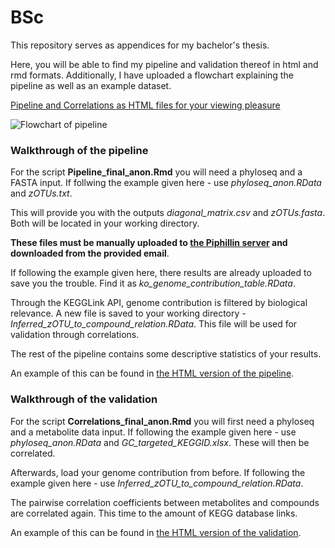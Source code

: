 # BSc
This repository serves as appendices for my bachelor's thesis.

Here, you will be able to find my pipeline and validation thereof in html and rmd formats.
Additionally, I have uploaded a flowchart explaining the pipeline as well as an example dataset.

[Pipeline and Correlations as HTML files for your viewing pleasure](https://sebastianwohlk.github.io/BSc/)

![Flowchart of pipeline](https://user-images.githubusercontent.com/77670585/105363794-b7e42300-5bfc-11eb-964c-bf4f14849dc0.jpg)

### Walkthrough of the pipeline

For the script **Pipeline_final_anon.Rmd** you will need a phyloseq and a FASTA input.
If follwing the example given here - use *phyloseq_anon.RData* and *zOTUs.txt*.

This will provide you with the outputs *diagonal_matrix.csv* and *zOTUs.fasta*.
Both will be located in your working directory.

**These files must be manually uploaded to [the Piphillin server](https://piphillin.secondgenome.com/) and downloaded from the provided email**.

If following the example given here, there results are already uploaded to save you the trouble.
Find it as *ko_genome_contribution_table.RData*.

Through the KEGGLink API, genome contribution is filtered by biological relevance.
A new file is saved to your working directory - *Inferred_zOTU_to_compound_relation.RData*.
This file will be used for validation through correlations.

The rest of the pipeline contains some descriptive statistics of your results.

An example of this can be found in [the HTML version of the pipeline](https://sebastianwohlk.github.io/BSc/Pipeline_final_anon.html).

### Walkthrough of the validation

For the script **Correlations_final_anon.Rmd** you will first need a phyloseq and a metabolite data input.
If following the example given here - use *phyloseq_anon.RData* and *GC_targeted_KEGGID.xlsx*.
These will then be correlated.

Afterwards, load your genome contribution from before.
If following the example given here - use *Inferred_zOTU_to_compound_relation.RData*.

The pairwise correlation coefficients between metabolites and compounds are correlated again.
This time to the amount of KEGG database links.

An example of this can be found in [the HTML version of the validation](https://sebastianwohlk.github.io/BSc/Correlations_final_anon.html).

